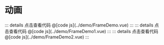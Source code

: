 # 动画

<FrameDemo />
::: details 点击查看代码
@[code js](../demo/FrameDemo.vue)
:::
<FrameDemo1 />
::: details 点击查看代码
@[code js](../demo/FrameDemo1.vue)
:::
<FrameDemo2 />
::: details 点击查看代码
@[code js](../demo/FrameDemo2.vue)
:::
